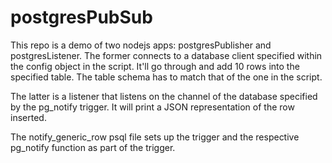 # postgresPubSub

This repo is a demo of two nodejs apps: postgresPublisher and postgresListener. The former connects to a database client specified within the config object in the script. It'll go through and add 10 rows into the specified table. The table schema has to match that of the one in the script.

The latter is a listener that listens on the channel of the database specified by the pg_notify trigger. It will print a JSON representation of the row inserted.

The notify_generic_row psql file sets up the trigger and the respective pg_notify function as part of the trigger.
